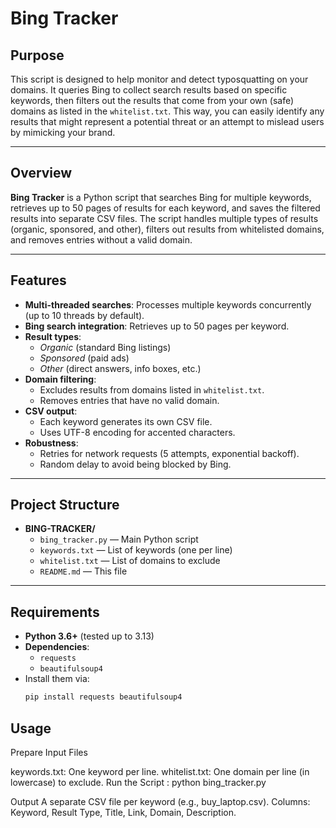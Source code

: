 # Bing Tracker

## Purpose

This script is designed to help monitor and detect typosquatting on your domains. It queries Bing to collect search results based on specific keywords, then filters out the results that come from your own (safe) domains as listed in the `whitelist.txt`. This way, you can easily identify any results that might represent a potential threat or an attempt to mislead users by mimicking your brand.

---

## Overview

**Bing Tracker** is a Python script that searches Bing for multiple keywords, retrieves up to 50 pages of results for each keyword, and saves the filtered results into separate CSV files. The script handles multiple types of results (organic, sponsored, and other), filters out results from whitelisted domains, and removes entries without a valid domain.

---

## Features

- **Multi-threaded searches**: Processes multiple keywords concurrently (up to 10 threads by default).  
- **Bing search integration**: Retrieves up to 50 pages per keyword.  
- **Result types**:  
  - *Organic* (standard Bing listings)  
  - *Sponsored* (paid ads)  
  - *Other* (direct answers, info boxes, etc.)  
- **Domain filtering**:  
  - Excludes results from domains listed in `whitelist.txt`.  
  - Removes entries that have no valid domain.  
- **CSV output**:  
  - Each keyword generates its own CSV file.  
  - Uses UTF-8 encoding for accented characters.  
- **Robustness**:  
  - Retries for network requests (5 attempts, exponential backoff).  
  - Random delay to avoid being blocked by Bing.

---

## Project Structure

- **BING-TRACKER/**  
  - `bing_tracker.py` — Main Python script  
  - `keywords.txt` — List of keywords (one per line)  
  - `whitelist.txt` — List of domains to exclude  
  - `README.md` — This file

---

## Requirements

- **Python 3.6+** (tested up to 3.13)  
- **Dependencies**:  
  - `requests`  
  - `beautifulsoup4`
- Install them via:
  ```bash
  pip install requests beautifulsoup4

## Usage
Prepare Input Files

keywords.txt: One keyword per line.
whitelist.txt: One domain per line (in lowercase) to exclude.
Run the Script : python bing_tracker.py

Output
A separate CSV file per keyword (e.g., buy_laptop.csv).
Columns: Keyword, Result Type, Title, Link, Domain, Description.

